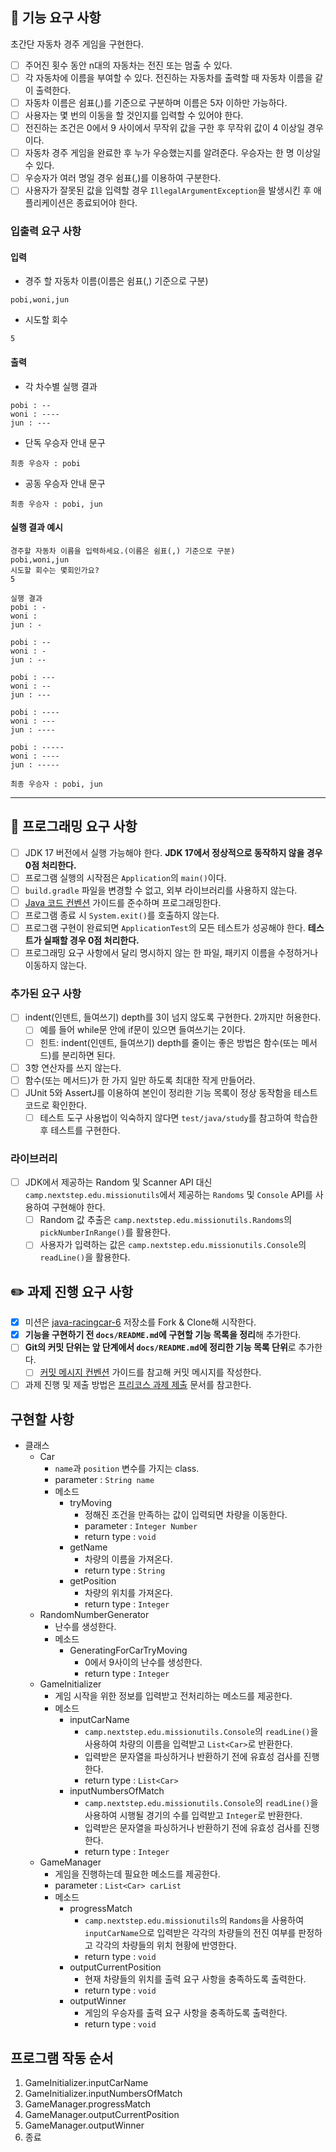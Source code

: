 ## 🚀 기능 요구 사항

초간단 자동차 경주 게임을 구현한다.

- [ ] 주어진 횟수 동안 n대의 자동차는 전진 또는 멈출 수 있다.
- [ ] 각 자동차에 이름을 부여할 수 있다. 전진하는 자동차를 출력할 때 자동차 이름을 같이 출력한다.
- [ ] 자동차 이름은 쉼표(,)를 기준으로 구분하며 이름은 5자 이하만 가능하다.
- [ ] 사용자는 몇 번의 이동을 할 것인지를 입력할 수 있어야 한다.
- [ ] 전진하는 조건은 0에서 9 사이에서 무작위 값을 구한 후 무작위 값이 4 이상일 경우이다.
- [ ] 자동차 경주 게임을 완료한 후 누가 우승했는지를 알려준다. 우승자는 한 명 이상일 수 있다.
- [ ] 우승자가 여러 명일 경우 쉼표(,)를 이용하여 구분한다.
- [ ] 사용자가 잘못된 값을 입력할 경우 `IllegalArgumentException`을 발생시킨 후 애플리케이션은 종료되어야 한다.

### 입출력 요구 사항

#### 입력

- 경주 할 자동차 이름(이름은 쉼표(,) 기준으로 구분)

```
pobi,woni,jun
```

- 시도할 회수

```
5
```

#### 출력

- 각 차수별 실행 결과

```
pobi : --
woni : ----
jun : ---
```

- 단독 우승자 안내 문구

```
최종 우승자 : pobi
```

- 공동 우승자 안내 문구

```
최종 우승자 : pobi, jun
```

#### 실행 결과 예시

```
경주할 자동차 이름을 입력하세요.(이름은 쉼표(,) 기준으로 구분)
pobi,woni,jun
시도할 회수는 몇회인가요?
5

실행 결과
pobi : -
woni : 
jun : -

pobi : --
woni : -
jun : --

pobi : ---
woni : --
jun : ---

pobi : ----
woni : ---
jun : ----

pobi : -----
woni : ----
jun : -----

최종 우승자 : pobi, jun
```

---

## 🎯 프로그래밍 요구 사항

- [ ] JDK 17 버전에서 실행 가능해야 한다. **JDK 17에서 정상적으로 동작하지 않을 경우 0점 처리한다.**
- [ ] 프로그램 실행의 시작점은 `Application`의 `main()`이다.
- [ ] `build.gradle` 파일을 변경할 수 없고, 외부 라이브러리를 사용하지 않는다.
- [ ] [Java 코드 컨벤션](https://github.com/woowacourse/woowacourse-docs/tree/master/styleguide/java) 가이드를 준수하며 프로그래밍한다.
- [ ] 프로그램 종료 시 `System.exit()`를 호출하지 않는다.
- [ ] 프로그램 구현이 완료되면 `ApplicationTest`의 모든 테스트가 성공해야 한다. **테스트가 실패할 경우 0점 처리한다.**
- [ ] 프로그래밍 요구 사항에서 달리 명시하지 않는 한 파일, 패키지 이름을 수정하거나 이동하지 않는다.

### 추가된 요구 사항

- [ ] indent(인덴트, 들여쓰기) depth를 3이 넘지 않도록 구현한다. 2까지만 허용한다.
    - [ ] 예를 들어 while문 안에 if문이 있으면 들여쓰기는 2이다.
    - [ ] 힌트: indent(인덴트, 들여쓰기) depth를 줄이는 좋은 방법은 함수(또는 메서드)를 분리하면 된다.
- [ ] 3항 연산자를 쓰지 않는다.
- [ ] 함수(또는 메서드)가 한 가지 일만 하도록 최대한 작게 만들어라.
- [ ] JUnit 5와 AssertJ를 이용하여 본인이 정리한 기능 목록이 정상 동작함을 테스트 코드로 확인한다.
  - [ ] 테스트 도구 사용법이 익숙하지 않다면 `test/java/study`를 참고하여 학습한 후 테스트를 구현한다.

### 라이브러리

- [ ] JDK에서 제공하는 Random 및 Scanner API 대신 `camp.nextstep.edu.missionutils`에서 제공하는 `Randoms` 및 `Console` API를 사용하여 구현해야 한다.
    - [ ] Random 값 추출은 `camp.nextstep.edu.missionutils.Randoms`의 `pickNumberInRange()`를 활용한다.
    - [ ] 사용자가 입력하는 값은 `camp.nextstep.edu.missionutils.Console`의 `readLine()`을 활용한다.

## ✏️ 과제 진행 요구 사항

- [x] 미션은 [java-racingcar-6](https://github.com/woowacourse-precourse/java-racingcar-6) 저장소를 Fork & Clone해 시작한다.
- [x] **기능을 구현하기 전 `docs/README.md`에 구현할 기능 목록을 정리**해 추가한다.
- [ ] **Git의 커밋 단위는 앞 단계에서 `docs/README.md`에 정리한 기능 목록 단위**로 추가한다.
  - [ ] [커밋 메시지 컨벤션](https://gist.github.com/stephenparish/9941e89d80e2bc58a153) 가이드를 참고해 커밋 메시지를 작성한다.
- [ ] 과제 진행 및 제출 방법은 [프리코스 과제 제출](https://github.com/woowacourse/woowacourse-docs/tree/master/precourse) 문서를 참고한다.

## 구현할 사항
- 클래스
  - Car
    - `name`과 `position` 변수를 가지는 class.
    - parameter : `String name`
    - 메소드
      - tryMoving
        - 정해진 조건을 만족하는 값이 입력되면 차량을 이동한다.
        - parameter : `Integer Number`
        - return type : `void`
      - getName
        - 차량의 이름을 가져온다.
        - return type : `String`
      - getPosition
        - 차량의 위치를 가져온다.
        - return type : `Integer`
  - RandomNumberGenerator
    - 난수를 생성한다.
    - 메소드
      - GeneratingForCarTryMoving
        - 0에서 9사이의 난수를 생성한다.
        - return type : `Integer`
  - GameInitializer
    - 게임 시작을 위한 정보를 입력받고 전처리하는 메소드를 제공한다.
    - 메소드
      - inputCarName
        - `camp.nextstep.edu.missionutils.Console`의 `readLine()`을 사용하여 차량의 이름을 입력받고 `List<Car>`로 반환한다.
        - 입력받은 문자열을 파싱하거나 반환하기 전에 유효성 검사를 진행한다.
        - return type : `List<Car>`
      - inputNumbersOfMatch
        - `camp.nextstep.edu.missionutils.Console`의 `readLine()`을 사용하여 시행될 경기의 수를 입력받고 `Integer`로 반환한다.
        - 입력받은 문자열을 파싱하거나 반환하기 전에 유효성 검사를 진행한다.
        - return type : `Integer`
  - GameManager
    - 게임을 진행하는데 필요한 메소드를 제공한다.
    - parameter : `List<Car> carList`
    - 메소드
      - progressMatch
        - `camp.nextstep.edu.missionutils`의 `Randoms`을 사용하여 `inputCarName`으로 입력받은 각각의 차량들의 전진 여부를 판정하고 각각의 차량들의 위치 현황에 반영한다.
        - return type : `void`
      - outputCurrentPosition
        - 현재 차량들의 위치를 출력 요구 사항을 충족하도록 출력한다.
        - return type : `void`
      - outputWinner
        - 게임의 우승자를 출력 요구 사항을 충족하도록 출력한다.
        - return type : `void`

## 프로그램 작동 순서
1. GameInitializer.inputCarName
2. GameInitializer.inputNumbersOfMatch
3. GameManager.progressMatch
4. GameManager.outputCurrentPosition
5. GameManager.outputWinner
6. 종료